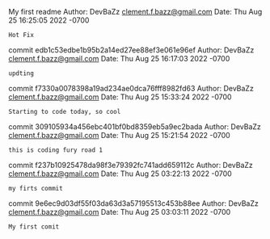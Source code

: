 My first readme
Author: DevBaZz <clement.f.bazz@gmail.com>
Date:   Thu Aug 25 16:25:05 2022 -0700

    Hot Fix

commit edb1c53edbe1b95b2a14ed27ee88ef3e061e96ef
Author: DevBaZz <clement.f.bazz@gmail.com>
Date:   Thu Aug 25 16:17:03 2022 -0700

    updting

commit f7330a0078398a19ad234ae0dca76fff8982fd63
Author: DevBaZz <clement.f.bazz@gmail.com>
Date:   Thu Aug 25 15:33:24 2022 -0700

    Starting to code today, so cool

commit 309105934a456ebc401bf0bd8359eb5a9ec2bada
Author: DevBaZz <clement.f.bazz@gmail.com>
Date:   Thu Aug 25 15:21:54 2022 -0700

    this is coding fury road 1

commit f237b10925478da98f3e79392fc741add659112c
Author: DevBaZz <clement.f.bazz@gmail.com>
Date:   Thu Aug 25 03:22:13 2022 -0700

    my firts commit

commit 9e6ec9d03df55f03da63d3a57195513c453b88ee
Author: DevBaZz <clement.f.bazz@gmail.com>
Date:   Thu Aug 25 03:03:11 2022 -0700

    My first comit

